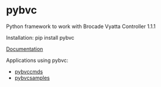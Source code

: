 # pybvc
Python framework to work with Brocade Vyatta Controller 1.1.1 

Installation:
   pip install pybvc

[Documentation](http://jebpublic.github.io/pybvc/)

Applications using pybvc:
   - [pybvccmds](https://github.com/jebpublic/pybvccmds)
   - [pybvcsamples](https://github.com/jebpublic/pybvcsamples)
